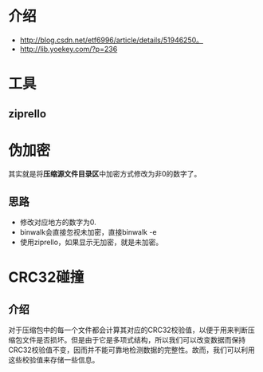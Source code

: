 # 介绍

- http://blog.csdn.net/etf6996/article/details/51946250。
- http://lib.yoekey.com/?p=236

# 工具

## ziprello

# 伪加密

其实就是将**压缩源文件目录区**中加密方式修改为非0的数字了。

## 思路

- 修改对应地方的数字为0.
- binwalk会直接忽视未加密，直接binwalk -e
- 使用ziprello，如果显示无加密，就是未加密。

# CRC32碰撞

## 介绍

对于压缩包中的每一个文件都会计算其对应的CRC32校验值，以便于用来判断压缩包文件是否损坏。但是由于它是多项式结构，所以我们可以改变数据而保持CRC32校验值不变，因而并不能可靠地检测数据的完整性。故而，我们可以利用这些校验值来存储一些信息。